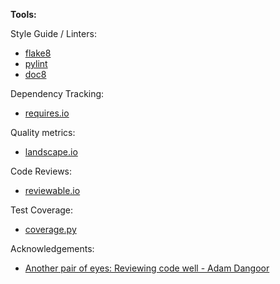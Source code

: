 **Tools:**

Style Guide / Linters:
  * [flake8](https://pypi.python.org/pypi/flake8)
  * [pylint](https://www.pylint.org/)
  * [doc8](https://pypi.python.org/pypi/doc8)

Dependency Tracking:
   * [requires.io](https://requires.io/)

Quality metrics:
   * [landscape.io](https://landscape.io/)

Code Reviews:
   * [reviewable.io](https://reviewable.io/)

Test Coverage:
   * [coverage.py](https://coverage.readthedocs.io/en/coverage-4.3.1/)

Acknowledgements:
   *  [Another pair of eyes: Reviewing code well - Adam Dangoor](https://stuffadammakes.com/2016/07/21/another-pair-of-eyes-reviewing-code-well/)


